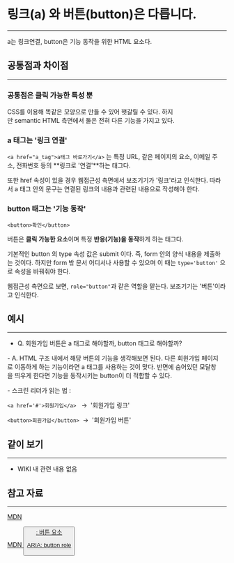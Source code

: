 # 링크(a) 와 버튼(button)은 다릅니다.

---

a는 링크연결, button은 기능 동작을 위한 HTML 요소다.

## 공통점과 차이점

---

### 공통점은 클릭 가능한 특성 뿐

CSS를 이용해 똑같은 모양으로 만들 수 있어 햇갈릴 수 있다. 하지만 semantic HTML 측면에서 둘은 전혀 다른 기능을 가지고 있다.

### a 태그는 '링크 연결'

`<a href="a_tag">a태그 바로가기</a>` 는 특정 URL, 같은 페이지의 요소, 이메일 주소, 전화번호 등의 **링크로 '연결'**하는 태그다.

또한 href 속성이 있을 경우 웹접근성 측면에서 보조기기가 '링크'라고 인식한다. 따라서 a 태그 안의 문구는 연결된 링크의 내용과 관련된 내용으로 작성해야 한다.

### button 태그는 '기능 동작'

`<button>확인</button>`

버튼은 **클릭 가능한 요소**이며 특정 **반응(기능)을 동작**하게 하는 태그다.

기본적인 button 의 type 속성 값은 submit 이다. 즉, form 안의 양식 내용을 제출하는 것이다. 하지만 form 밖 문서 어디서나 사용할 수 있으며 이 때는 `type='button'` 으로 속성을 바꿔줘야 한다.

웹접근성 측면으로 보면, `role="button"`과 같은 역할을 맡는다. 보조기기는 '버튼'이라고 인식한다.

## 예시

---

- Q. 회원가입 버튼은 a 태그로 해야할까, button 태그로 해야할까?

- A. HTML 구조 내에서 해당 버튼의 기능을 생각해보면 된다. 다른 회원가입 페이지로 이동하게 하는 기능이라면 a 태그를 사용하는 것이 맞다. 반면에 숨어있던 모달창을 띄우게 한다면 기능을 동작시키는 button이 더 적합할 수 있다.

- 스크린 리더가 읽는 법 :

`<a href='#'>회원가입</a>`   ->  '회원가입 링크'

`<button>회원가입</button>`  ->  '회원가입 버튼'

## 같이 보기

---

- WIKI 내 관련 내용 없음

## 참고 자료

---

[MDN <a>](https://developer.mozilla.org/ko/docs/Web/HTML/Element/a)

[MDN <button>: 버튼 요소](https://developer.mozilla.org/ko/docs/Web/HTML/Element/Button)

[ARIA: button role](https://developer.mozilla.org/en-US/docs/Web/Accessibility/ARIA/Roles/button_role)
